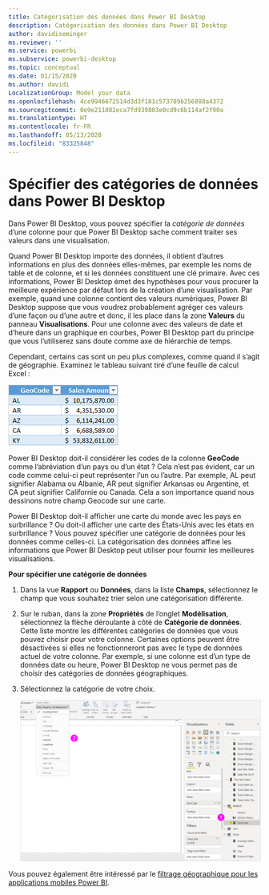 ```yaml
---
title: Catégorisation des données dans Power BI Desktop
description: Catégorisation des données dans Power BI Desktop
author: davidiseminger
ms.reviewer: ''
ms.service: powerbi
ms.subservice: powerbi-desktop
ms.topic: conceptual
ms.date: 01/15/2020
ms.author: davidi
LocalizationGroup: Model your data
ms.openlocfilehash: 4ce9946672514d3d3f181c573789b256888a4372
ms.sourcegitcommit: 0e9e211082eca7fd939803e0cd9c6b114af2f90a
ms.translationtype: HT
ms.contentlocale: fr-FR
ms.lasthandoff: 05/13/2020
ms.locfileid: "83325848"
---
```

# <a name="specify-data-categories-in-power-bi-desktop"></a>Spécifier des catégories de données dans Power BI Desktop
Dans Power BI Desktop, vous pouvez spécifier la *catégorie de données* d’une colonne pour que Power BI Desktop sache comment traiter ses valeurs dans une visualisation.

Quand Power BI Desktop importe des données, il obtient d’autres informations en plus des données elles-mêmes, par exemple les noms de table et de colonne, et si les données constituent une clé primaire. Avec ces informations, Power BI Desktop émet des hypothèses pour vous procurer la meilleure expérience par défaut lors de la création d’une visualisation.
Par exemple, quand une colonne contient des valeurs numériques, Power BI Desktop suppose que vous voudrez probablement agréger ces valeurs d’une façon ou d’une autre et donc, il les place dans la zone **Valeurs** du panneau **Visualisations**. Pour une colonne avec des valeurs de date et d’heure dans un graphique en courbes, Power BI Desktop part du principe que vous l’utiliserez sans doute comme axe de hiérarchie de temps.

Cependant, certains cas sont un peu plus complexes, comme quand il s’agit de géographie. Examinez le tableau suivant tiré d’une feuille de calcul Excel :

![](media/desktop-data-categorization/datacategorizationtable.png)

Power BI Desktop doit-il considérer les codes de la colonne **GeoCode** comme l’abréviation d’un pays ou d’un état ?  Cela n’est pas évident, car un code comme celui-ci peut représenter l’un ou l’autre. Par exemple, AL peut signifier Alabama ou Albanie, AR peut signifier Arkansas ou Argentine, et CA peut signifier Californie ou Canada. Cela a son importance quand nous dessinons notre champ Geocode sur une carte. 

Power BI Desktop doit-il afficher une carte du monde avec les pays en surbrillance ? Ou doit-il afficher une carte des États-Unis avec les états en surbrillance ?  Vous pouvez spécifier une catégorie de données pour les données comme celles-ci. La catégorisation des données affine les informations que Power BI Desktop peut utiliser pour fournir les meilleures visualisations.  

**Pour spécifier une catégorie de données**

1. Dans la vue **Rapport** ou **Données**, dans la liste **Champs**, sélectionnez le champ que vous souhaitez trier selon une catégorisation différente.
2. Sur le ruban, dans la zone **Propriétés** de l’onglet **Modélisation**, sélectionnez la flèche déroulante à côté de **Catégorie de données**.  Cette liste montre les différentes catégories de données que vous pouvez choisir pour votre colonne. Certaines options peuvent être désactivées si elles ne fonctionneront pas avec le type de données actuel de votre colonne.  Par exemple, si une colonne est d’un type de données date ou heure, Power BI Desktop ne vous permet pas de choisir des catégories de données géographiques. 
3. Sélectionnez la catégorie de votre choix.

   ![](media/desktop-data-categorization/desktop-data-categorization.png)

Vous pouvez également être intéressé par le [filtrage géographique pour les applications mobiles Power BI](desktop-mobile-geofiltering.md).

